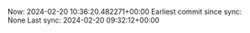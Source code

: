 Now: 2024-02-20 10:36:20.482271+00:00 Earliest commit since sync: None Last sync: 2024-02-20 09:32:12+00:00
